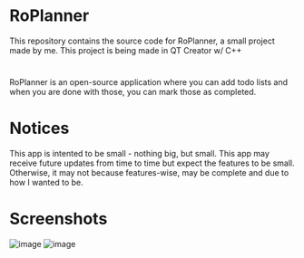 # RoPlanner
This repository contains the source code for RoPlanner, a small project made by me. This project is being made in QT Creator w/ C++
#
RoPlanner is an open-source application where you can add todo lists and when you are done with those, you can mark those as completed.
# Notices
This app is intented to be small - nothing big, but small. This app may receive future updates from time to time but expect the features to be small. Otherwise, it may not because features-wise, may be complete and due to how I wanted to be.

# Screenshots

![image](https://user-images.githubusercontent.com/25133954/120659286-2031f380-c47e-11eb-91ba-634b8ebcc8e8.png)
![image](https://user-images.githubusercontent.com/25133954/120659369-3475f080-c47e-11eb-9b6b-885eb408c3c9.png)

